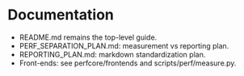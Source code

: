 # Documentation

- README.md remains the top-level guide.
- PERF_SEPARATION_PLAN.md: measurement vs reporting plan.
- REPORTING_PLAN.md: markdown standardization plan.
- Front-ends: see perfcore/frontends and scripts/perf/measure.py.
